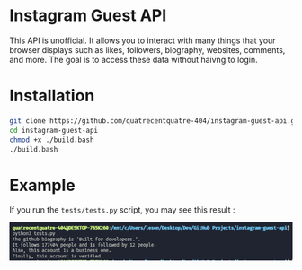 # Instagram Guest API
This API is unofficial. It allows you to interact with many things that your browser displays such as likes, followers, biography, websites, comments, and more. The goal is to access these data without haivng to login.

# Installation
```bash
git clone https://github.com/quatrecentquatre-404/instagram-guest-api.git
cd instagram-guest-api
chmod +x ./build.bash
./build.bash
```

# Example
If you run the ``tests/tests.py`` script, you may see this result :

<img src="./assets/example.png" alt="GitHub example">